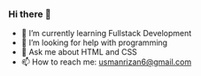 ### Hi there 👋 

- 🌱 I’m currently learning Fullstack Development
- 🤔 I’m looking for help with programming
- 💬 Ask me about HTML and CSS
- 📫 How to reach me: usmanrizan6@gmail.com


